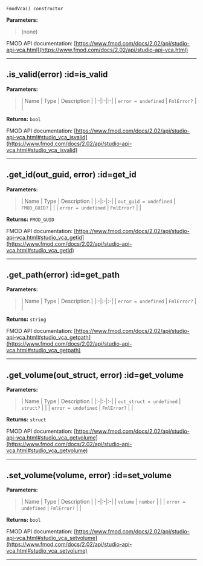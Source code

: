 
`FmodVca() constructor`

**Parameters:**

> (none)

FMOD API documentation: [https://www.fmod.com/docs/2.02/api/studio-api-vca.html](https://www.fmod.com/docs/2.02/api/studio-api-vca.html)

---


## .is_valid(error) :id=is_valid

**Parameters:**

> | Name | Type | Description |
  |:-|:-|:-|
  | `error = undefined` | `FmlError?` |  |

**Returns:** `bool`

FMOD API documentation: [https://www.fmod.com/docs/2.02/api/studio-api-vca.html#studio_vca_isvalid](https://www.fmod.com/docs/2.02/api/studio-api-vca.html#studio_vca_isvalid)

---


## .get_id(out_guid, error) :id=get_id

**Parameters:**

> | Name | Type | Description |
  |:-|:-|:-|
  | `out_guid = undefined` | `FMOD_GUID?` |  |
  | `error = undefined` | `FmlError?` |  |

**Returns:** `FMOD_GUID`

FMOD API documentation: [https://www.fmod.com/docs/2.02/api/studio-api-vca.html#studio_vca_getid](https://www.fmod.com/docs/2.02/api/studio-api-vca.html#studio_vca_getid)

---


## .get_path(error) :id=get_path

**Parameters:**

> | Name | Type | Description |
  |:-|:-|:-|
  | `error = undefined` | `FmlError?` |  |

**Returns:** `string`

FMOD API documentation: [https://www.fmod.com/docs/2.02/api/studio-api-vca.html#studio_vca_getpath](https://www.fmod.com/docs/2.02/api/studio-api-vca.html#studio_vca_getpath)

---


## .get_volume(out_struct, error) :id=get_volume

**Parameters:**

> | Name | Type | Description |
  |:-|:-|:-|
  | `out_struct = undefined` | `struct?` |  |
  | `error = undefined` | `FmlError?` |  |

**Returns:** `struct`

FMOD API documentation: [https://www.fmod.com/docs/2.02/api/studio-api-vca.html#studio_vca_getvolume](https://www.fmod.com/docs/2.02/api/studio-api-vca.html#studio_vca_getvolume)

---


## .set_volume(volume, error) :id=set_volume

**Parameters:**

> | Name | Type | Description |
  |:-|:-|:-|
  | `volume` | `number` |  |
  | `error = undefined` | `FmlError?` |  |

**Returns:** `bool`

FMOD API documentation: [https://www.fmod.com/docs/2.02/api/studio-api-vca.html#studio_vca_setvolume](https://www.fmod.com/docs/2.02/api/studio-api-vca.html#studio_vca_setvolume)

---

